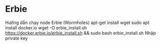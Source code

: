 # Erbie
Hướng dẫn chạy node Erbie (Wormholes)
apt-get install wget
sudo apt install docker.io
wget -O erbie_install.sh https://docker.erbie.io/erbie_install.sh && sudo bash erbie_install.sh
Nhập private key
